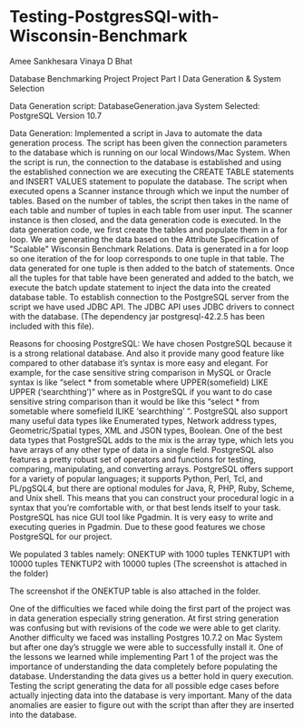 # Testing-PostgresSQl-with-Wisconsin-Benchmark
Amee Sankhesara
Vinaya D Bhat

Database Benchmarking Project
Project Part I
Data Generation & System Selection


Data Generation script: DatabaseGeneration.java
System Selected: PostgreSQL Version 10.7

Data Generation:
Implemented a script in Java to automate the data generation process. The script has been given the connection parameters to the database which is running on our local Windows/Mac System. When the script is run, the connection to the database is established and using the established connection we are executing the CREATE TABLE statements and INSERT VALUES statement to populate the database.
The script when executed opens a Scanner instance through which we input the number of tables. Based on the number of tables, the script then takes in the name of each table and number of tuples in each table from user input. The scanner instance is then closed, and the data generation code is executed. In the data generation code, we first create the tables and populate them in a for loop. We are generating the data based on the Attribute Specification of "Scalable" Wisconsin Benchmark Relations. Data is generated in a for loop so one iteration of the for loop corresponds to one tuple in that table. The data generated for one tuple is then added to the batch of statements. Once all the tuples for that table have been generated and added to the batch, we execute the batch update statement to inject the data into the created database table. 
To establish connection to the PostgreSQL server from the script we have used JDBC API. The JDBC API uses JDBC drivers to connect with the database. (The dependency jar postgresql-42.2.5 has been included with this file).

Reasons for choosing PostgreSQL:
We have chosen PostgreSQL because it is a strong relational database. And also it provide many good feature like compared to other database it’s syntax is more easy and elegant. For example, for the case sensitive string comparison in MySQL or Oracle syntax is like “select * from sometable where UPPER(somefield) LIKE UPPER (‘searchthing’)” where as in PostgreSQL if you want to do case sensitive string comparison than it would be like this “select * from sometable where somefield ILIKE ‘searchthing’ ”. PostgreSQL also support many useful data types like Enumerated types, Network address types, Geometric/Spatial types, XML and JSON types, Boolean. One of the best data types that PostgreSQL adds to the mix is the array type, which lets you have arrays of any other type of data in a single field. PostgreSQL also features a pretty robust set of operators and functions for testing, comparing, manipulating, and converting arrays.  PostgreSQL offers support for a variety of popular languages;  it supports Python, Perl, Tcl, and PL/pgSQL4, but there are optional modules for Java, R, PHP, Ruby, Scheme, and Unix shell. This means that you can construct your procedural logic in a syntax that you’re comfortable with, or that best lends itself to your task. PostgreSQL has nice GUI tool like Pgadmin. It is very easy to write and executing queries in Pgadmin. Due to these good features we chose PostgreSQL for our project.

We populated 3 tables namely:
ONEKTUP with 1000 tuples
TENKTUP1 with 10000 tuples
TENKTUP2 with 10000 tuples
(The screenshot is attached in the folder)

The screenshot if the ONEKTUP table is also attached in the folder.

One of the difficulties we faced while doing the first part of the project was in data generation especially string generation. At first string generation was confusing but with revisions of the code we were able to get clarity. Another difficulty we faced was installing Postgres 10.7.2 on Mac System but after one day’s struggle we were able to successfully install it. One of the lessons we learned while implementing Part 1 of the project was the importance of understanding the data completely before populating the database. Understanding the data gives us a better hold in query execution. Testing the script generating the data for all possible edge cases before actually injecting data into the database is very important. Many of the data anomalies are easier to figure out with the script than after they are inserted into the database.
